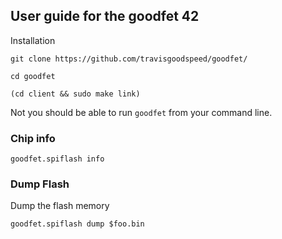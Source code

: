 ## User guide for the goodfet 42

Installation

`git clone https://github.com/travisgoodspeed/goodfet/`

`cd goodfet`

`(cd client && sudo make link)`

Not you should be able to run `goodfet` from your command line. 

### **Chip info**
`goodfet.spiflash info` 
### **Dump Flash**
Dump the flash memory

`goodfet.spiflash dump $foo.bin`
